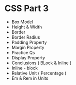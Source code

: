 <h1>CSS Part 3</h1>
<ul>
  <li>Box Model</li>
  <li>Height & Width</li>
  <li>Border</li>
  <li>Border Radius</li>
  <li>Padding Property</li>
  <li>Margin Property</li>
  <li>Practice Qs</li>
  <li>Display Property</li>
  <li>Conclusions ( BLock & Inline )</li>
  <li>Inline - block</li>
  <li>Relative Unit ( Percentage )</li>
  <li>Em & Rem in Units</li>
</ul>
